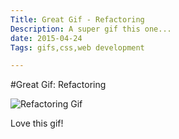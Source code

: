 ```yaml
---
Title: Great Gif - Refactoring
Description: A super gif this one...
date: 2015-04-24
Tags: gifs,css,web development

---
```


#Great Gif: Refactoring

<img src = "/images/refactoring.gif" alt = "Refactoring Gif" />

Love this gif!
